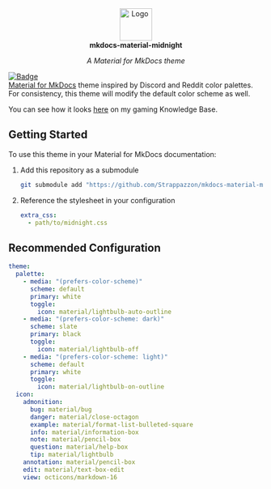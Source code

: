 <!-- markdownlint-disable-next-line MD041 -->
<div align="center">
  <img width="64" src="https://cdn.jsdelivr.net/npm/@svgmoji/twemoji@2.0.0/svg/1F311.svg" alt="Logo">
</div>

<div align="center">
  <strong>mkdocs-material-midnight</strong>
</div>

<p align="center">
  <em>A Material for MkDocs theme</em>
</p>

[![Badge](https://img.shields.io/badge/Material%20for%20MkDocs-%3E%3D%209.6-2094f3?style=for-the-badge&labelColor=4051b5&logo=materialformkdocs&logoColor=fff)](https://squidfunk.github.io/mkdocs-material/)  
[Material for MkDocs](https://squidfunk.github.io/mkdocs-material/) theme inspired by Discord and Reddit color palettes. For consistency, this theme will modify the default color scheme as well.

You can see how it looks [here](https://gkb.strappazzon.xyz) on my gaming Knowledge Base.

## Getting Started

To use this theme in your Material for MkDocs documentation:

1. Add this repository as a submodule

   ```sh
   git submodule add "https://github.com/Strappazzon/mkdocs-material-midnight"
   ```

2. Reference the stylesheet in your configuration

   ```yaml
   extra_css:
     - path/to/midnight.css
   ```

## Recommended Configuration

```yaml
theme:
  palette:
    - media: "(prefers-color-scheme)"
      scheme: default
      primary: white
      toggle:
        icon: material/lightbulb-auto-outline
    - media: "(prefers-color-scheme: dark)"
      scheme: slate
      primary: black
      toggle:
        icon: material/lightbulb-off
    - media: "(prefers-color-scheme: light)"
      scheme: default
      primary: white
      toggle:
        icon: material/lightbulb-on-outline
  icon:
    admonition:
      bug: material/bug
      danger: material/close-octagon
      example: material/format-list-bulleted-square
      info: material/information-box
      note: material/pencil-box
      question: material/help-box
      tip: material/lightbulb
    annotation: material/pencil-box
    edit: material/text-box-edit
    view: octicons/markdown-16
```
